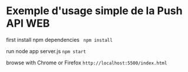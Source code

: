 # Exemple d'usage simple de la Push API WEB

first install npm dependencies
<code> npm install</code>

run node app server.js
<code>npm start</code>

browse with Chrome or Firefox
<code>http://localhost:5500/index.html</code>


